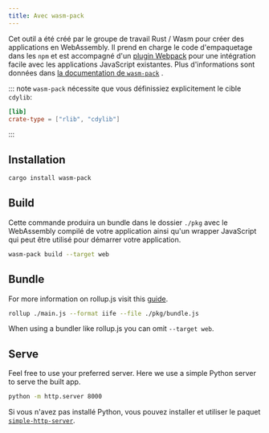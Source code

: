 ```yaml
---
title: Avec wasm-pack
---
```


Cet outil a été créé par le groupe de travail Rust / Wasm pour créer des applications en WebAssembly. Il prend en charge le code d'empaquetage dans les `npm` et est accompagné d'un [plugin Webpack](https://github.com/wasm-tool/wasm-pack-plugin) pour une intégration facile avec les applications JavaScript existantes. Plus d'informations sont données dans [la documentation de `wasm-pack`](https://rustwasm.github.io/docs/wasm-pack/introduction.html) .

::: note `wasm-pack` nécessite que vous définissiez explicitement le cible `cdylib`:

```toml
[lib]
crate-type = ["rlib", "cdylib"]
```

:::

## Installation

```bash
cargo install wasm-pack
```

## Build

Cette commande produira un bundle dans le dossier `./pkg` avec le WebAssembly compilé de votre application ainsi qu'un wrapper JavaScript qui peut être utilisé pour démarrer votre application.

```bash
wasm-pack build --target web
```

## Bundle

For more information on rollup.js visit this [guide](https://rollupjs.org/guide/en/#quick-start).

```bash
rollup ./main.js --format iife --file ./pkg/bundle.js
```

When using a bundler like rollup.js you can omit `--target web`.

## Serve

Feel free to use your preferred server. Here we use a simple Python server to serve the built app.

```bash
python -m http.server 8000
```

Si vous n'avez pas installé Python, vous pouvez installer et utiliser le paquet [`simple-http-server`](https://github.com/TheWaWaR/simple-http-server).
